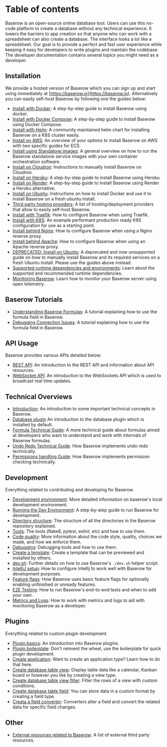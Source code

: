 # Table of contents

Baserow is an open-source online database tool. Users can use this no-code platform to
create a database without any technical experience. It lowers the barriers to app
creation so that anyone who can work with a spreadsheet can also create a database. The
interface looks a lot like a spreadsheet. Our goal is to provide a perfect and fast user
experience while keeping it easy for developers to write plugins and maintain the
codebase. The developer documentation contains several topics you might need as a
developer.

## Installation

We provide a hosted version of Baserow which you can sign up and start using immediately
at [https://baserow.io](https://baserow.io). Alternatively you can easily self-host
Baserow by following one the guides below:

* [Install with Docker](installation/install-with-docker.md): A step-by-step guide to
  install Baserow using docker.
* [Install with Docker Compose](installation/install-with-docker-compose.md): A
  step-by-step guide to install Baserow using Docker Compose.
* [Install with Helm](installation/install-with-helm.md): A community maintained helm 
  chart for installing Baserow on a K8S cluster easily.
* [Install on AWS](installation/install-on-aws.md): An overview of your options to 
  install Baserow on AWS with two specific guides for ECS.
* [Install using Standalone images](installation/install-using-standalone-images.md): A
  general overview on how to run the Baserow standalone service images with your own
  container orchestration software.
* [Install on Cloudron](installation/install-on-cloudron.md): Instructions to manually
  install Baserow on Cloudron.
* [Install on Heroku](installation/install-on-heroku.md): A step-by-step guide to
  install Baserow using Heroku.
* [Install on Render](installation/install-on-render.md): A step-by-step guide to
  install Baserow using Render a Heroku alternative.
* [Install on Ubuntu](installation/install-on-ubuntu.md): Instructions on how to install
  Docker and use it to install Baserow on a fresh ubuntu install.
* [Third party hosting providers](installation/third-party-hosting-providers.md): A list
  of hosting/deployment providers that allow to easily self-host Baserow.
* [Install with Traefik](installation/install-with-traefik.md): How to configure Baserow
  when using Traefik.
* [Install with K8S](installation/install-with-k8s.md): An example performant 
  production ready K8S configuration for use as a starting point.
* [Install behind Nginx](installation/install-behind-nginx.md): How to configure Baserow
  when using a Nginx reverse proxy.
* [Install behind Apache](installation/install-behind-apache.md): How to configure Baserow
  when using an Apache reverse proxy.
* [DEPRECATED: Install on Ubuntu](installation/old-install-on-ubuntu.md): A deprecated
  and now unsupported guide on how to manually install Baserow and its required services
  on a fresh Ubuntu install. Please use the guides above instead.
* [Supported runtime dependencies and environments](installation/supported.md): Learn about
  the supported and recommended runtime dependencies.
* [Monitoring Baserow](installation/monitoring.md): Learn how to monitor your Baserow
  server using open telemetry.

## Baserow Tutorials

* [Understanding Baserow Formulas](tutorials/understanding-baserow-formulas.md): A
  tutorial explaining how to use the formula field in Baserow.
* [Debugging Connection Issues](tutorials/debugging-connection-issues.md): A tutorial
  explaining how to use the formula field in Baserow.

## API Usage

Baserow provides various APIs detailed below:

* [REST API](apis/rest-api.md): An introduction to the REST API and information about
  API resources.
* [WebSocket API](apis/web-socket-api.md): An introduction to the WebSockets API which
  is used to broadcast real time updates.

## Technical Overviews

* [Introduction](technical/introduction.md): An introduction to some important technical
  concepts in Baserow.
* [Database plugin](technical/database-plugin.md) An introduction to the database plugin
  which is installed by default.
* [Formula Technical Guide](technical/formula-technical-guide.md): A more technical
  guide about formulas aimed at developers who want to understand and work with
  internals of Baserow formulas.
* [Undo Redo Technical Guide](technical/undo-redo-guide.md): How Baserow implements undo
  redo technically.
* [Permissions handling Guide](technical/permissions-guide.md): How Baserow implements
  permission checking technically.

## Development

Everything related to contributing and developing for Baserow.

* [Development environment](./development/development-environment.md): More detailed
  information on baserow's local development environment.
* [Running the Dev Environment](development/running-the-dev-environment.md): A
  step-by-step guide to run Baserow for development.
* [Directory structure](./development/directory-structure.md): The structure of all the
  directories in the Baserow repository explained.
* [Tools](./development/tools.md): The tools (flake8, pytest, eslint, etc) and how to
  use them.
* [Code quality](./development/code-quality.md): More information about the code style,
  quality, choices we made, and how we enforce them.
* [Debugging](./development/debugging.md): Debugging tools and how to use them.
* [Create a template](./development/create-a-template.md): Create a template that can be
  previewed and installed by others.
* [dev.sh](./development/dev_sh.md): Further details on how to use Baserow's `./dev.sh`
  helper script.
* [IntelliJ setup](./development/intellij-setup.md): How to configure Intellij to work
  well with Baserow for development purposes.
* [Feature flags](./development/feature-flags.md): How Baserow uses basic feature flags for optionally
  enabling unfinished or unready features.
* [E2E Testing](./development/e2e-testing.md): How to run Baserow's end-to-end tests 
  and when to add your own.
* [Metrics and Logs](./development/metrics-and-logs.md): How to work with metrics and logs
  to aid with monitoring Baserow as a developer.

## Plugins

Everything related to custom plugin development.

* [Plugin basics](./plugins/introduction.md): An introduction into Baserow plugins.
* [Plugin boilerplate](./plugins/boilerplate.md): Don't reinvent the wheel, use the
  boilerplate for quick plugin development.
* [Create application](./plugins/application-type.md): Want to create an application
  type? Learn how to do that here.
* [Create database table view](./plugins/view-type.md): Display table data like a
  calendar, Kanban board or however you like by creating a view type.
* [Create database table view filter](./plugins/view-filter-type.md): Filter the rows of
  a view with custom conditions.
* [Create database table field](./plugins/field-type.md): You can store data in a custom
  format by creating a field type.
* [Creata a field converter](./plugins/field-converter.md): Converters alter a field and
  convert the related data for specific field changes.

## Other

* [External resources related to Baserow](./other/external-resources.md): A list of
  external third party resources.

